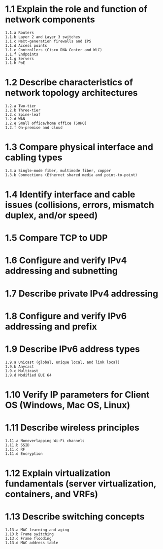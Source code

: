 # 1.1 Explain the role and function of network components
    1.1.a Routers
    1.1.b Layer 2 and Layer 3 switches
    1.1.c Next-generation firewalls and IPS
    1.1.d Access points
    1.1.e Controllers (Cisco DNA Center and WLC)
    1.1.f Endpoints
    1.1.g Servers
    1.1.h PoE

# 1.2 Describe characteristics of network topology architectures
    1.2.a Two-tier
    1.2.b Three-tier
    1.2.c Spine-leaf
    1.2.d WAN
    1.2.e Small office/home office (SOHO)
    1.2.f On-premise and cloud

# 1.3 Compare physical interface and cabling types
    1.3.a Single-mode fiber, multimode fiber, copper
    1.3.b Connections (Ethernet shared media and point-to-point)

# 1.4 Identify interface and cable issues (collisions, errors, mismatch duplex, and/or speed)

# 1.5 Compare TCP to UDP

# 1.6 Configure and verify IPv4 addressing and subnetting

# 1.7 Describe private IPv4 addressing

# 1.8 Configure and verify IPv6 addressing and prefix

# 1.9 Describe IPv6 address types

    1.9.a Unicast (global, unique local, and link local)
    1.9.b Anycast
    1.9.c Multicast
    1.9.d Modified EUI 64

# 1.10 Verify IP parameters for Client OS (Windows, Mac OS, Linux)

# 1.11 Describe wireless principles
    1.11.a Nonoverlapping Wi-Fi channels
    1.11.b SSID
    1.11.c RF
    1.11.d Encryption

# 1.12 Explain virtualization fundamentals (server virtualization, containers, and VRFs)

# 1.13 Describe switching concepts
    1.13.a MAC learning and aging
    1.13.b Frame switching
    1.13.c Frame flooding
    1.13.d MAC address table